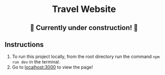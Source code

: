 <div align="center">
  <h1>Travel Website</h1>
  <h2>🚧 Currently under construction! 🚧</h2>
</div>


## Instructions
1. To run this project locally, from the root directory run the command `npm run dev` in the terminal.
2. Go to [localhost:3000](https://localhost:3000) to view the page!
